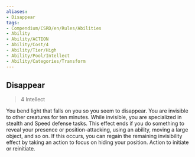 ```yaml
---
aliases:
- Disappear
tags:
- Compendium/CSRD/en/Rules/Abilities
- Ability
- Ability/ACTION
- Ability/Cost/4
- Ability/Tier/High
- Ability/Pool/Intellect
- Ability/Categories/Transform
---
```


  
## Disappear  
>4  Intellect  
  
You bend light that falls on you so you seem to disappear. You are invisible to other creatures for ten minutes. While invisible, you are specialized in stealth and Speed defense tasks. This effect ends if you do something to reveal your presence or position-attacking, using an ability, moving a large object, and so on. If this occurs, you can regain the remaining invisibility effect by taking an action to focus on hiding your position. Action to initiate or reinitiate.